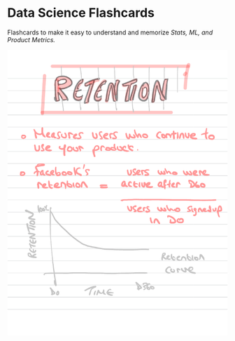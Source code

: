 # Data Science Flashcards 

Flashcards to make it easy to understand and memorize *Stats, ML, and Product Metrics.*  

<img src="https://raw.githubusercontent.com/taherelsheikh/data_science_flashcards/3d430d8321d1925011a91db147afc3572c3b961c/flashcards.pdf">
